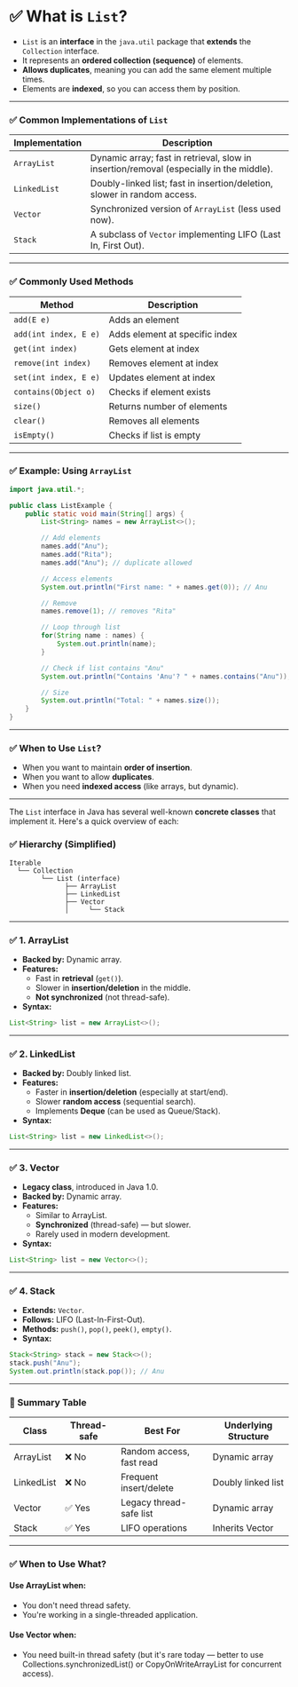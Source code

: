 # ✅ What is `List`?
- `List` is an **interface** in the `java.util` package that **extends** the `Collection` interface.
- It represents an **ordered collection (sequence)** of elements.
- **Allows duplicates**, meaning you can add the same element multiple times.
- Elements are **indexed**, so you can access them by position.

---

### ✅ Common Implementations of `List`
| Implementation      | Description |
|---------------------|-------------|
| `ArrayList`         | Dynamic array; fast in retrieval, slow in insertion/removal (especially in the middle). |
| `LinkedList`        | Doubly-linked list; fast in insertion/deletion, slower in random access. |
| `Vector`            | Synchronized version of `ArrayList` (less used now). |
| `Stack`             | A subclass of `Vector` implementing LIFO (Last In, First Out). |

---

### ✅ Commonly Used Methods
| Method                    | Description |
|---------------------------|-------------|
| `add(E e)`                | Adds an element |
| `add(int index, E e)`     | Adds element at specific index |
| `get(int index)`          | Gets element at index |
| `remove(int index)`       | Removes element at index |
| `set(int index, E e)`     | Updates element at index |
| `contains(Object o)`      | Checks if element exists |
| `size()`                  | Returns number of elements |
| `clear()`                 | Removes all elements |
| `isEmpty()`               | Checks if list is empty |

---

### ✅ Example: Using `ArrayList`
```java
import java.util.*;

public class ListExample {
    public static void main(String[] args) {
        List<String> names = new ArrayList<>();

        // Add elements
        names.add("Anu");
        names.add("Rita");
        names.add("Anu"); // duplicate allowed

        // Access elements
        System.out.println("First name: " + names.get(0)); // Anu

        // Remove
        names.remove(1); // removes "Rita"

        // Loop through list
        for(String name : names) {
            System.out.println(name);
        }

        // Check if list contains "Anu"
        System.out.println("Contains 'Anu'? " + names.contains("Anu"));

        // Size
        System.out.println("Total: " + names.size());
    }
}
```

---

### ✅ When to Use `List`?
- When you want to maintain **order of insertion**.
- When you want to allow **duplicates**.
- When you need **indexed access** (like arrays, but dynamic).

---

The `List` interface in Java has several well-known **concrete classes** that implement it. Here's a quick overview of each:

### ✅ **Hierarchy (Simplified)**
```
Iterable
  └── Collection
        └── List (interface)
              ├── ArrayList
              ├── LinkedList
              ├── Vector
              │     └── Stack
```

---

### ✅ 1. **ArrayList**
- **Backed by:** Dynamic array.
- **Features:**
  - Fast in **retrieval** (`get()`).
  - Slower in **insertion/deletion** in the middle.
  - **Not synchronized** (not thread-safe).
- **Syntax:**
```java
List<String> list = new ArrayList<>();
```

---

### ✅ 2. **LinkedList**
- **Backed by:** Doubly linked list.
- **Features:**
  - Faster in **insertion/deletion** (especially at start/end).
  - Slower **random access** (sequential search).
  - Implements **Deque** (can be used as Queue/Stack).
- **Syntax:**
```java
List<String> list = new LinkedList<>();
```

---

### ✅ 3. **Vector**
- **Legacy class**, introduced in Java 1.0.
- **Backed by:** Dynamic array.
- **Features:**
  - Similar to ArrayList.
  - **Synchronized** (thread-safe) — but slower.
  - Rarely used in modern development.
- **Syntax:**
```java
List<String> list = new Vector<>();
```

---

### ✅ 4. **Stack**
- **Extends:** `Vector`.
- **Follows:** LIFO (Last-In-First-Out).
- **Methods:** `push()`, `pop()`, `peek()`, `empty()`.
- **Syntax:**
```java
Stack<String> stack = new Stack<>();
stack.push("Anu");
System.out.println(stack.pop()); // Anu
```

---

### 📝 Summary Table

| Class       | Thread-safe | Best For                 | Underlying Structure |
|-------------|-------------|--------------------------|-----------------------|
| ArrayList   | ❌ No       | Random access, fast read | Dynamic array         |
| LinkedList  | ❌ No       | Frequent insert/delete   | Doubly linked list    |
| Vector      | ✅ Yes      | Legacy thread-safe list  | Dynamic array         |
| Stack       | ✅ Yes      | LIFO operations          | Inherits Vector       |

---

### ✅ When to Use What?
#### **Use ArrayList when:**
- You don't need thread safety.
- You're working in a single-threaded application.

#### **Use Vector when:**
- You need built-in thread safety (but it's rare today — better to use Collections.synchronizedList() or CopyOnWriteArrayList for concurrent access).


